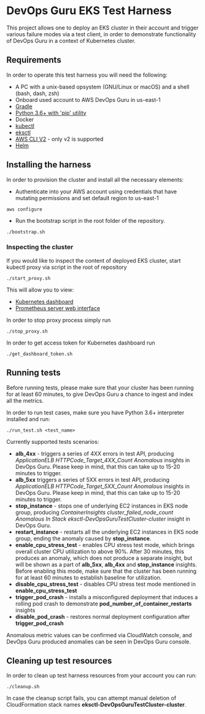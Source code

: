 # DevOps Guru EKS Test Harness

This project allows one to deploy an EKS cluster in their account and trigger various failure modes via a test client, in order to demonstrate functionality of DevOps Guru in a context of Kubernetes cluster.

## Requirements

In order to operate this test harness you will need the following:
* A PC with a unix-based opsystem (GNU/Linux or macOS) and a shell (bash, dash, zsh)
* Onboard used account to AWS DevOps Guru in us-east-1
* [Gradle](https://gradle.org/install/)
* [Python 3.6+ with 'pip' utility](https://pip.pypa.io/en/stable/installation/)
* Docker
* [kubectl](https://kubernetes.io/docs/tasks/tools/)
* [eksctl](https://docs.aws.amazon.com/eks/latest/userguide/eksctl.html)
* [AWS CLI V2](https://docs.aws.amazon.com/cli/latest/userguide/install-cliv2.html) - only v2 is supported
* [Helm](https://helm.sh/docs/intro/install/)

## Installing the harness
In order to provision the cluster and install all the necessary elements:
* Authenticate into your AWS account using credentials that have mutating permissions and set default region to us-east-1
```shell
aws configure
```

* Run the bootstrap script in the root folder of the repository.

```shell
./bootstrap.sh
```

### Inspecting the cluster
If you would like to inspect the content of deployed EKS cluster, start kubectl proxy via script in the root of repository
```shell
./start_proxy.sh
```

This will allow you to view:
* [Kubernetes dashboard](http://localhost:8001/api/v1/namespaces/default/services/https:kubernetes-dashboard:https/proxy/#/workloads?namespace=default)
* [Prometheus server web interface](http://localhost:9090/graph?g0.expr=&g0.tab=1&g0.stacked=0&g0.range_input=1h)

In order to stop proxy process simply run
```shell
./stop_proxy.sh
```

In order to get access token for Kubernetes dashboard run
```shell
./get_dashboard_token.sh
```

## Running tests

Before running tests, please make sure that your cluster has been running for at least 60 minutes, to give DevOps Guru a chance to ingest and index all the metrics.

In order to run test cases, make sure you have Python 3.6+ interpreter installed and run:
```shell
./run_test.sh <test_name>
```

Currently supported tests scenarios:
* __alb_4xx__ - triggers a series of 4XX errors in test API, producing _ApplicationELB HTTPCode_Target_4XX_Count Anomalous_ insights in DevOps Guru. Please keep in mind, that this can take up to 15-20 minutes to trigger.
* __alb_5xx__ triggers a series of 5XX errors in test API, producing _ApplicationELB HTTPCode_Target_5XX_Count Anomalous_ insights in DevOps Guru. Please keep in mind, that this can take up to 15-20 minutes to trigger.
* __stop_instance__ - stops one of underlying EC2 instances in EKS node group, producing _ContainerInsights cluster_failed_node_count Anomalous In Stack eksctl-DevOpsGuruTestCluster-cluster_ insight in DevOps Guru.
* __restart_instance__ - restarts all the underlying EC2 instances in EKS node group, ending the anomaly caused by __stop_instance__.
* __enable_cpu_stress_test__ - enables CPU stress test mode, which brings overall cluster CPU utilization to above 90%. After 30 minutes, this produces an anomaly, which does not produce a separate insight, but will be shown as a part of __alb_5xx__, __alb_4xx__ and __stop_instance__ insights. Before enabling this mode, make sure that the cluster has been running for at least 60 minutes to establish baseline for utilization.
* __disable_cpu_stress_test__ - disables CPU stress test mode mentioned in __enable_cpu_stress_test__
* __trigger_pod_crash__ - installs a misconfigured deployment that induces a rolling pod crash to demonstrate __pod_number_of_container_restarts__ insights
* __disable_pod_crash__ - restores normal deployment configuration after __trigger_pod_crash__

Anomalous metric values can be confirmed via CloudWatch console, and DevOps Guru produced anomalies can be seen in DevOps Guru console.

## Cleaning up test resources

In order to clean up test harness resources from your account you can run:
```
./cleanup.sh
```
In case the cleanup script fails, you can attempt manual deletion of CloudFormation stack names __eksctl-DevOpsGuruTestCluster-cluster__.
